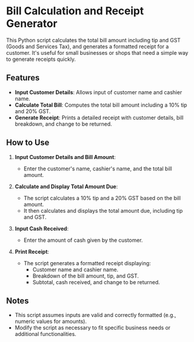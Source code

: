 
# Bill Calculation and Receipt Generator

This Python script calculates the total bill amount including tip and GST (Goods and Services Tax), and generates a formatted receipt for a customer. It's useful for small businesses or shops that need a simple way to generate receipts quickly.

## Features

- **Input Customer Details**: Allows input of customer name and cashier name.
- **Calculate Total Bill**: Computes the total bill amount including a 10% tip and 20% GST.
- **Generate Receipt**: Prints a detailed receipt with customer details, bill breakdown, and change to be returned.

## How to Use

1. **Input Customer Details and Bill Amount**:
   - Enter the customer's name, cashier's name, and the total bill amount.

2. **Calculate and Display Total Amount Due**:
   - The script calculates a 10% tip and a 20% GST based on the bill amount.
   - It then calculates and displays the total amount due, including tip and GST.

3. **Input Cash Received**:
   - Enter the amount of cash given by the customer.

4. **Print Receipt**:
   - The script generates a formatted receipt displaying:
     - Customer name and cashier name.
     - Breakdown of the bill amount, tip, and GST.
     - Subtotal, cash received, and change to be returned.

## Notes

- This script assumes inputs are valid and correctly formatted (e.g., numeric values for amounts).
- Modify the script as necessary to fit specific business needs or additional functionalities.
